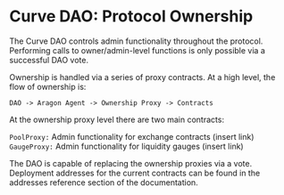 # **Curve DAO: Protocol Ownership**

The Curve DAO controls admin functionality throughout the protocol. Performing calls to owner/admin-level functions is only possible via a successful DAO vote.

Ownership is handled via a series of proxy contracts. At a high level, the flow of ownership is:

`DAO -> Aragon Agent -> Ownership Proxy -> Contracts`

At the ownership proxy level there are two main contracts:

`PoolProxy:` Admin functionality for exchange contracts (insert link)
`GaugeProxy:` Admin functionality for liquidity gauges (insert link)

The DAO is capable of replacing the ownership proxies via a vote. Deployment addresses for the current contracts can be found in the addresses reference section of the documentation.

